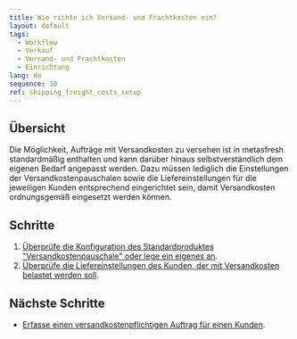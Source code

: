 ```yaml
---
title: Wie richte ich Versand- und Frachtkosten ein?
layout: default
tags:
  - Workflow
  - Verkauf
  - Versand- und Frachtkosten
  - Einrichtung
lang: de
sequence: 10
ref: shipping_freight_costs_setup
---
```


## Übersicht
Die Möglichkeit, Aufträge mit Versandkosten zu versehen ist in metasfresh standardmäßig enthalten und kann darüber hinaus selbstverständlich dem eigenen Bedarf angepasst werden. Dazu müssen lediglich die Einstellungen der Versandkostenpauschalen sowie die Liefereinstellungen für die jeweiligen Kunden entsprechend eingerichtet sein, damit Versandkosten ordnungsgemäß eingesetzt werden können.

## Schritte
1. [Überprüfe die Konfiguration des Standardproduktes "Versandkostenpauschale" oder lege ein eigenes an](Produkt_Versandkostenpauschale_anlegen).
1. [Überprüfe die Liefereinstellungen des Kunden, der mit Versandkosten belastet werden soll](GPartner_Versandkosten_einrichten).

## Nächste Schritte
- [Erfasse einen versandkostenpflichtigen Auftrag für einen Kunden](Auftrag_Versandkosten).
